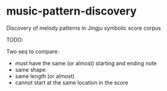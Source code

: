 # music-pattern-discovery
Discovery of melody patterns in Jingju symbolic score corpus


TODO:

Two seq to compare:
- must have the same (or almost) starting and ending note
- same shape
- same length (or almost)
- cannot start at the same location in the score
